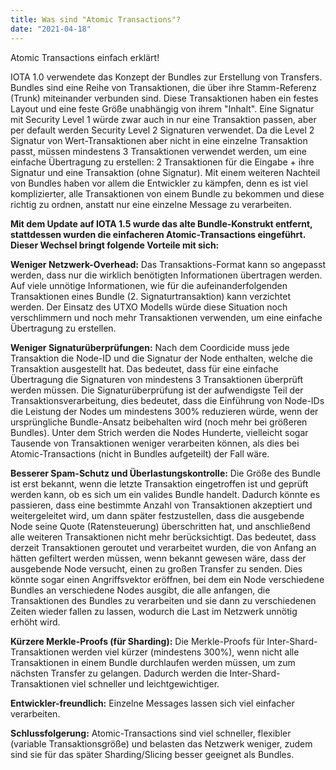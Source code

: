 ```yaml
---
title: Was sind "Atomic Transactions"?
date: "2021-04-18"
---
```


Atomic Transactions einfach erklärt!


<!-- more -->
IOTA 1.0 verwendete das Konzept der Bundles zur Erstellung von Transfers. Bundles sind eine Reihe von Transaktionen, die über ihre Stamm-Referenz (Trunk) miteinander verbunden sind. Diese Transaktionen haben ein festes Layout und eine feste Größe unabhängig von ihrem "Inhalt". Eine Signatur mit Security Level 1 würde zwar auch in nur eine Transaktion passen, aber per default werden Security Level 2 Signaturen verwendet. Da die Level 2 Signatur von Wert-Transaktionen aber nicht in eine einzelne Transaktion passt, müssen mindestens 3 Transaktionen verwendet werden, um eine einfache Übertragung zu erstellen: 2 Transaktionen für die Eingabe + ihre Signatur und eine Transaktion (ohne Signatur). 
Mit einem weiteren Nachteil von Bundles haben vor allem die Entwickler zu kämpfen, denn es ist viel komplizierter, alle Transaktionen von einem Bundle zu bekommen und diese richtig zu ordnen, anstatt nur eine einzelne Message zu verarbeiten.


**Mit dem Update auf IOTA 1.5 wurde das alte Bundle-Konstrukt entfernt, stattdessen wurden die einfacheren Atomic-Transactions eingeführt. Dieser Wechsel bringt folgende Vorteile mit sich:**

**Weniger Netzwerk-Overhead:** Das Transaktions-Format kann so angepasst werden, dass nur die wirklich benötigten Informationen übertragen werden. Auf viele unnötige Informationen, wie für die aufeinanderfolgenden Transaktionen eines Bundle (2. Signaturtransaktion) kann verzichtet werden. Der Einsatz des UTXO Modells würde diese Situation noch verschlimmern und noch mehr Transaktionen verwenden, um eine einfache Übertragung zu erstellen.

**Weniger Signaturüberprüfungen:** Nach dem Coordicide muss jede Transaktion die Node-ID und die Signatur der Node enthalten, welche die Transaktion ausgestellt hat. Das bedeutet, dass für eine einfache Übertragung die Signaturen von mindestens 3 Transaktionen überprüft werden müssen. Die Signaturüberprüfung ist der aufwendigste Teil der Transaktionsverarbeitung, dies bedeutet, dass die Einführung von Node-IDs die Leistung der Nodes um mindestens 300% reduzieren würde, wenn der ursprüngliche Bundle-Ansatz beibehalten wird (noch mehr bei größeren Bundles). Unter dem Strich werden die Nodes Hunderte, vielleicht sogar Tausende von Transaktionen weniger verarbeiten können, als dies bei Atomic-Transactions (nicht in Bundles aufgeteilt) der Fall wäre.

**Besserer Spam-Schutz und Überlastungskontrolle:** Die Größe des Bundle ist erst bekannt, wenn die letzte Transaktion eingetroffen ist und geprüft werden kann, ob es sich um ein valides Bundle handelt. Dadurch könnte es passieren, dass eine bestimmte Anzahl von Transaktionen akzeptiert und weitergeleitet wird, um dann später festzustellen, dass die ausgebende Node seine Quote (Ratensteuerung) überschritten hat, und anschließend alle weiteren Transaktionen nicht mehr berücksichtigt. Das bedeutet, dass derzeit Transaktionen geroutet und verarbeitet wurden, die von Anfang an hätten gefiltert werden müssen, wenn bekannt gewesen wäre, dass der ausgebende Node versucht, einen zu großen Transfer zu senden. Dies könnte sogar einen Angriffsvektor eröffnen, bei dem ein Node verschiedene Bundles an verschiedene Nodes ausgibt, die alle anfangen, die Transaktionen des Bundles zu verarbeiten und sie dann zu verschiedenen Zeiten wieder fallen zu lassen, wodurch die Last im Netzwerk unnötig erhöht wird.

**Kürzere Merkle-Proofs (für Sharding):** Die Merkle-Proofs für Inter-Shard-Transaktionen werden viel kürzer (mindestens 300%), wenn nicht alle Transaktionen in einem Bundle durchlaufen werden müssen, um zum nächsten Transfer zu gelangen. Dadurch werden die Inter-Shard-Transaktionen viel schneller und leichtgewichtiger.

**Entwickler-freundlich:** Einzelne Messages lassen sich viel einfacher verarbeiten.


**Schlussfolgerung:** Atomic-Transactions sind viel schneller, flexibler (variable Transaktionsgröße) und belasten das Netzwerk weniger, zudem sind sie für das später Sharding/Slicing besser geeignet als Bundles.
